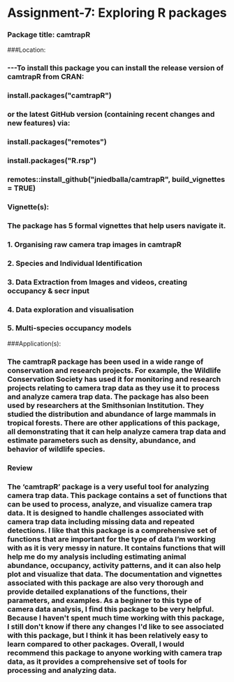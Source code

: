 # Assignment-7: Exploring R packages

### Package title: camtrapR

###Location: 
### ---To install this package you can install the release version of camtrapR from CRAN:
### install.packages("camtrapR")
### or the latest GitHub version (containing recent changes and new features) via:
### install.packages("remotes")
### install.packages("R.rsp")
### remotes::install_github("jniedballa/camtrapR", build_vignettes = TRUE)

### Vignette(s):
### The package has 5 formal vignettes that help users navigate it.
### 1. Organising raw camera trap images in camtrapR
### 2. Species and Individual Identification
### 3. Data Extraction from Images and videos, creating occupancy & secr input
### 4. Data exploration and visualisation
### 5. Multi-species occupancy models

###Application(s):
### The camtrapR package has been used in a wide range of conservation and research projects. For example, the Wildlife Conservation Society has used it for monitoring and research projects relating to camera trap data as they use it to process and analyze camera trap data. The package has also been used by researchers at the Smithsonian Institution. They studied the distribution and abundance of large mammals in tropical forests. There are other applications of this package, all demonstrating that it can help analyze camera trap data and estimate parameters such as density, abundance, and behavior of wildlife species.

### Review
### The ‘camtrapR’ package is a very useful tool for analyzing camera trap data. This package contains a set of functions that can be used to process, analyze, and visualize camera trap data. It is designed to handle challenges associated with camera trap data including missing data and repeated detections. I like that this package is a comprehensive set of functions that are important for the type of data I’m working with as it is very messy in nature. It contains functions that will help me do my analysis including estimating animal abundance, occupancy, activity patterns, and it can also help plot and visualize that data. The documentation and vignettes associated with this package are also very thorough and provide detailed explanations of the functions, their parameters, and examples. As a beginner to this type of camera data analysis, I find this package to be very helpful. Because I haven't spent much time working with this package, I still don't know if there any changes I'd like to see associated with this package, but I think it has been relatively easy to learn compared to other packages. Overall, I would recommend this package to anyone working with camera trap data, as it provides a comprehensive set of tools for processing and analyzing data.

